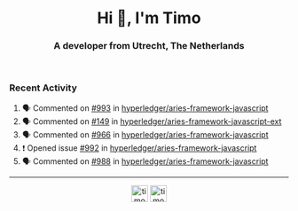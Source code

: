 <h1 align="center">Hi 👋, I'm Timo</h1>
<h3 align="center">A developer from Utrecht, The Netherlands</h3>
<br/>
<!-- https://github.com/rahuldkjain/github-profile-readme-generator --!>

<!--  <p align="left"><img src="https://github-readme-stats.vercel.app/api?username=timoglastra&show_icons=true&count_private=true&" alt="timoglastra" /></p> --!>

<!--
Github language stats
<p align="left"><img src="https://github-readme-stats.vercel.app/api/top-langs/?username=timoglastra&layout=compact" alt="timoglastra" /><p>
-->

<!-- Codestats language stats -->
<!-- <p align="left"><img src="https://codestats-readme.vercel.app/api/top-langs/?username=timoglastra&layout=compact&language_count=12" alt="timoglastra" /><p>    --!>
  
<h3>Recent Activity</h3>

<!--START_SECTION:activity-->
1. 🗣 Commented on [#993](https://github.com/hyperledger/aries-framework-javascript/issues/993) in [hyperledger/aries-framework-javascript](https://github.com/hyperledger/aries-framework-javascript)
2. 🗣 Commented on [#149](https://github.com/hyperledger/aries-framework-javascript-ext/issues/149) in [hyperledger/aries-framework-javascript-ext](https://github.com/hyperledger/aries-framework-javascript-ext)
3. 🗣 Commented on [#966](https://github.com/hyperledger/aries-framework-javascript/issues/966) in [hyperledger/aries-framework-javascript](https://github.com/hyperledger/aries-framework-javascript)
4. ❗️ Opened issue [#992](https://github.com/hyperledger/aries-framework-javascript/issues/992) in [hyperledger/aries-framework-javascript](https://github.com/hyperledger/aries-framework-javascript)
5. 🗣 Commented on [#988](https://github.com/hyperledger/aries-framework-javascript/issues/988) in [hyperledger/aries-framework-javascript](https://github.com/hyperledger/aries-framework-javascript)
<!--END_SECTION:activity-->

---

<p align="center">
<a href="https://twitter.com/timoglastra" target="blank"><img align="center" src="https://cdn.jsdelivr.net/npm/simple-icons@3.0.1/icons/twitter.svg" alt="timoglastra" height="30" width="30" /></a>
<a href="https://linkedin.com/in/timoglastra" target="blank"><img align="center" src="https://cdn.jsdelivr.net/npm/simple-icons@3.0.1/icons/linkedin.svg" alt="timoglastra" height="30" width="30" /></a>
</p>



